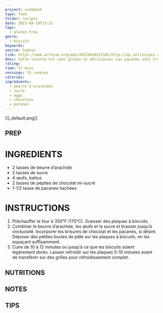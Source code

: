 ```yaml
---
project: cookbook
type: food
folder: recipes
date: 2023-09-18T13:21
tags:
  - gluten-free
genre:
  - biscuit
keywords: 
source: Sophie
link: https://web.archive.org/web/20210419222101/http://qc.allrecipes.ca/recette/9185/biscuits-au-beurre-d-arachide-sans-gluten.aspx
desc: Cette recette est sans gluten et délicieuse! Les pacanes sont très bonnes, mais libre à vous d’ajouter les noix qui vous conviennent le mieux.
rating: 
time: 57 mins
servings: 15 cookies
calories: 
ingredients:
  - beurre d'arachides
  - sucre
  - eggs
  - chocolate
  - pacanes
---
```


![[_default.png]]

## PREP


# INGREDIENTS

- 2 tasses de beurre d’arachide
- 2 tasses de sucre
- 4 œufs, battus
- 2 tasses de pépites de chocolat mi-sucré
- 1-1/2 tasse de pacanes hachées


# INSTRUCTIONS

1. Préchauffer le four à 350°F (175°C). Graisser des plaques à biscuits.
2. Combiner le beurre d’arachide, les œufs et le sucre et brasser jusqu’à onctuosité. Incorporer les brisures de chocolat et les pacanes, si désiré. Déposer des petites boules de pâte sur les plaques à biscuits, en les espaçant suffisamment.
3. Cuire de 10 à 12 minutes ou jusqu’à ce que les biscuits soient légèrement dorés. Laisser refroidir sur les plaques 5-10 minutes avant de transférer sur des grilles pour refroidissement complet.



## NUTRITIONS



## NOTES



## TIPS



